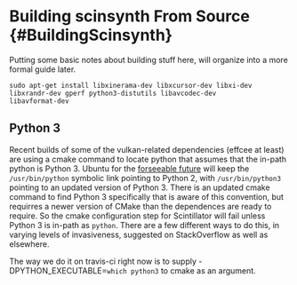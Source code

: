 Building scinsynth From Source {#BuildingScinsynth}
==============================

Putting some basic notes about building stuff here, will organize into a more
formal guide later.

```
sudo apt-get install libxinerama-dev libxcursor-dev libxi-dev libxrandr-dev gperf python3-distutils libavcodec-dev
libavformat-dev
```

## Python 3

Recent builds of some of the vulkan-related dependencies (effcee at least) are using a cmake command to locate python
that assumes that the in-path python is Python 3. Ubuntu for the [forseeable future](https://wiki.ubuntu.com/Python)
will keep the ```/usr/bin/python``` symbolic link pointing to Python 2, with ```/usr/bin/python3``` pointing to an
updated version of Python 3. There is an updated cmake command to find Python 3 specifically that is aware of this
convention, but requirres a newer version of CMake than the dependences are ready to require. So the cmake configuration
step for Scintillator will fail unless Python 3 is in-path as ```python```. There are a few different ways to do this,
in varying levels of invasiveness, suggested on StackOverflow as well as elsewhere.

The way we do it on travis-ci right now is to supply -DPYTHON_EXECUTABLE=`which python3` to cmake as an argument.

